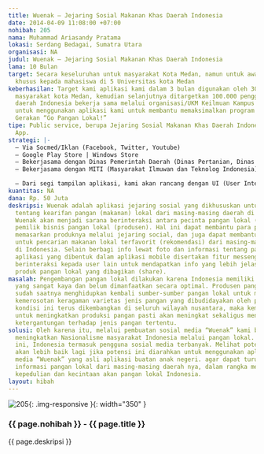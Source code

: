 ```yaml
---
title: Wuenak – Jejaring Sosial Makanan Khas Daerah Indonesia
date: 2014-04-09 11:08:00 +07:00
nohibah: 205
nama: Muhammad Ariasandy Pratama
lokasi: Serdang Bedagai, Sumatra Utara
organisasi: NA
judul: Wuenak – Jejaring Sosial Makanan Khas Daerah Indonesia
lama: 10 Bulan
target: Secara keseluruhan untuk masyarakat Kota Medan, namun untuk awal ditujukan
  khusus kepada mahasiswa di 5 Universitas kota Medan
keberhasilan: Target kami aplikasi kami dalam 3 bulan digunakan oleh 3000 orang, khususnya
  masyarakat kota Medan, kemudian selanjutnya ditargetkan 100.000 pengguna dari seluruh
  daerah Indonesia bekerja sama melalui organisasi/UKM Keilmuan Kampus di Indonesia
  untuk menggunakan aplikasi kami untuk membantu memaksimalkan program kampanye nasional
  Gerakan “Go Pangan Lokal!”
tipe: Public service, berupa Jejaring Sosial Makanan Khas Daerah Indonesia versi Mobile
  App.
strategi: |-
  – Via Socmed/Iklan (Facebook, Twitter, Youtube)
  – Google Play Store | Windows Store
  – Bekerjasama dengan Dinas Pemerintah Daerah (Dinas Pertanian, Dinas Pendidikan, dll)
  – Bekerjasama dengan MITI (Masyarakat Ilmuwan dan Teknolog Indonesia) melalui program “Go Pangan Lokal”

  – Dari segi tampilan aplikasi, kami akan rancang dengan UI (User Interface) yang memanjakan mata (eye catching), serta dengan UX (User Experience) yang telah diuji dan mudah digunakan. Selain itu untuk penggunaan secara teknis, kami akan lakukan sosialisasi langsung melalui seminar di kampus-kampus Indonesia.
kuantitas: NA
dana: Rp. 50 Juta
deskripsi: Wuenak adalah aplikasi jejaring sosial yang dikhususkan untuk berbagi info
  tentang kearifan pangan (makanan) lokal dari masing-masing daerah di Indonesia.
  Wuenak akan menjadi sarana berinteraksi antara pecinta pangan lokal (konsumen) dan
  pemilik bisnis pangan lokal (produsen). Hal ini dapat membantu para produsen untuk
  memasarkan produknya melalui jejaring social, dan juga dapat membantu para konsumen
  untuk pencarian makanan lokal terfavorit (rekomendasi) dari masing-masing daerah
  di Indonesia. Selain berbagi info lewat foto dan informasi tentang pangan lokal,
  aplikasi yang dibentuk dalam aplikasi mobile disertakan fitur messenger, agar dapat
  berinteraksi kepada user lain untuk mendapatkan info yang lebih jelas lagi terkait
  produk pangan lokal yang dibagikan (share).
masalah: Pengembangan pangan lokal dilakukan karena Indonesia memiliki keragaman hayati
  yang sangat kaya dan belum dimanfaatkan secara optimal. Produsen pangan nasional
  sudah saatnya menghidupkan kembali sumber-sumber pangan lokal untuk menghentikan
  kemerosotan keragaman varietas jenis pangan yang dibudidayakan oleh petani. Apabila
  kondisi ini terus dikembangkan di seluruh wilayah nusantara, maka kemampuan nasional
  untuk meningkatkan produksi pangan pasti akan meningkat sekaligus menghindarkan
  ketergantungan terhadap jenis pangan tertentu.
solusi: Oleh karena itu, melalui pembuatan sosial media “Wuenak” kami bertujuan untuk
  meningkatkan Nasionalisme masyarakat Indonesia melalui pangan lokal. Apalagi saat
  ini, Indonesia termasuk pengguna sosial media terbanyak. Melihat potensi ini, maka
  akan lebih baik lagi jika potensi ini diarahkan untuk menggunakan aplikasi sosial
  media “Wuenak” yang asli aplikasi buatan anak negeri. agar dapat turut aktif berbagi
  informasi pangan lokal dari masing-masing daerah nya, dalam rangka meningkatkan
  kepedulian dan kecintaan akan pangan lokal Indonesia.
layout: hibah
---
```


![205](/static/img/hibahcms/205.png){: .img-responsive }{: width="350" }

### {{ page.nohibah }} - {{ page.title }}

{{ page.deskripsi }}
